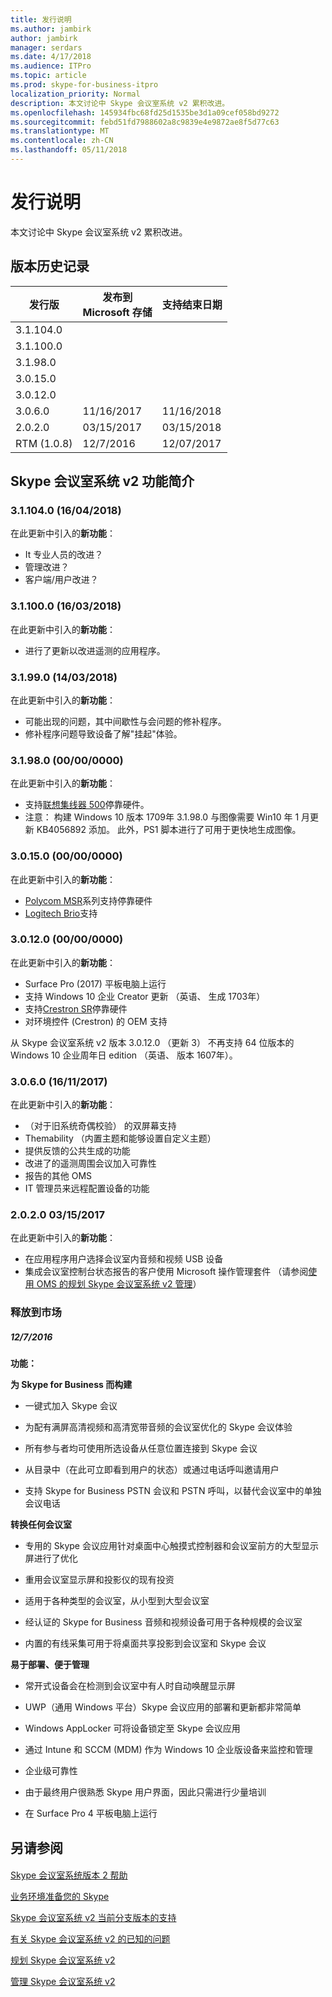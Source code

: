 ```yaml
---
title: 发行说明
ms.author: jambirk
author: jambirk
manager: serdars
ms.date: 4/17/2018
ms.audience: ITPro
ms.topic: article
ms.prod: skype-for-business-itpro
localization_priority: Normal
description: 本文讨论中 Skype 会议室系统 v2 累积改进。
ms.openlocfilehash: 145934fbc68fd25d1535be3d1a09cef058bd9272
ms.sourcegitcommit: febd51fd7988602a8c9839e4e9872ae8f5d77c63
ms.translationtype: MT
ms.contentlocale: zh-CN
ms.lasthandoff: 05/11/2018
---
```

# <a name="release-notes"></a>发行说明 

本文讨论中 Skype 会议室系统 v2 累积改进。


##  <a name="version-history"></a>版本历史记录

| 发行版 | 发布到 <br>Microsoft 存储 | 支持结束日期 |
| ---     | ---                              | ---         |
| 3.1.104.0|            |            |
| 3.1.100.0|            |            |
| 3.1.98.0 |            |            |
| 3.0.15.0 |            |            |
| 3.0.12.0 |            |            |
| 3.0.6.0 | 11/16/2017 | 11/16/2018 |
| 2.0.2.0  | 03/15/2017 | 03/15/2018 |
| RTM (1.0.8)       | 12/7/2016  | 12/07/2017 |



## <a name="skype-room-systems-v2-feature-introduction"></a>Skype 会议室系统 v2 功能简介


### <a name="311040-04162018"></a>3.1.104.0 (16/04/2018)
在此更新中引入的**新功能**： 
- It 专业人员的改进？ 
- 管理改进？
- 客户端/用户改进？


### <a name="311000-03162018"></a>3.1.100.0 (16/03/2018)
在此更新中引入的**新功能**： 
- 进行了更新以改进遥测的应用程序。

### <a name="31990-03142018"></a>3.1.99.0 (14/03/2018)
在此更新中引入的**新功能**： 
- 可能出现的问题，其中间歇性与会问题的修补程序。
- 修补程序问题导致设备了解"挂起"体验。


### <a name="31980-00000000"></a>3.1.98.0 (00/00/0000)
在此更新中引入的**新功能**： 
- 支持[联想集线器 500](https://www3.lenovo.com/us/en/hub500)停靠硬件。
- 注意： 构建 Windows 10 版本 1709年 3.1.98.0 与图像需要 Win10 年 1 月更新 KB4056892 添加。  此外，PS1 脚本进行了可用于更快地生成图像。


### <a name="30150-00000000"></a>3.0.15.0 (00/00/0000)
在此更新中引入的**新功能**： 
- [Polycom MSR](http://www.polycom.com/hd-video-conferencing/microsoft-video/msr-series.mdl)系列支持停靠硬件
- [Logitech Brio](https://www.logitech.com/en-us/product/brio)支持


### <a name="30120-00000000"></a>3.0.12.0 (00/00/0000)
在此更新中引入的**新功能**：  
- Surface Pro (2017) 平板电脑上运行  
- 支持 Windows 10 企业 Creator 更新 （英语、 生成 1703年）    
- 支持[Crestron SR](http://www.crestron.com/products/line/sr-for-skype-for-business-room-system)停靠硬件    
- 对环境控件 (Crestron) 的 OEM 支持
    
从 Skype 会议室系统 v2 版本 3.0.12.0 （更新 3） 不再支持 64 位版本的 Windows 10 企业周年日 edition （英语、 版本 1607年）。 


### <a name="3060-11162017"></a>3.0.6.0 (16/11/2017) 
在此更新中引入的**新功能**：  
- （对于旧系统奇偶校验） 的双屏幕支持   
- Themability （内置主题和能够设置自定义主题） 
- 提供反馈的公共生成的功能     
- 改进了的遥测周围会议加入可靠性     
- 报告的其他 OMS     
- IT 管理员来远程配置设备的功能 
    <!--  - Front-of-Room UX shows room details pre-meeting U2  --> 


### <a name="2020-03152017"></a>2.0.2.0 03/15/2017
在此更新中引入的**新功能**： 

- 在应用程序用户选择会议室内音频和视频 USB 设备
- 集成会议室控制台状态报告的客户使用 Microsoft 操作管理套件 （请参阅[使用 OMS 的规划 Skype 会议室系统 v2 管理](oms-management.md)） 

### <a name="release-to-market"></a>释放到市场 
##### <a name="1272016"></a>12/7/2016
**功能：** 

 **为 Skype for Business 而构建**
  
- 一键式加入 Skype 会议
    
- 为配有满屏高清视频和高清宽带音频的会议室优化的 Skype 会议体验
    
- 所有参与者均可使用所选设备从任意位置连接到 Skype 会议
    
- 从目录中（在此可立即看到用户的状态）或通过电话呼叫邀请用户
    
- 支持 Skype for Business PSTN 会议和 PSTN 呼叫，以替代会议室中的单独会议电话
    
 **转换任何会议室**
  
- 专用的 Skype 会议应用针对桌面中心触摸式控制器和会议室前方的大型显示屏进行了优化
    
- 重用会议室显示屏和投影仪的现有投资
    
- 适用于各种类型的会议室，从小型到大型会议室
    
- 经认证的 Skype for Business 音频和视频设备可用于各种规模的会议室
    
- 内置的有线采集可用于将桌面共享投影到会议室和 Skype 会议
    
    
 **易于部署、便于管理**
  
- 常开式设备会在检测到会议室中有人时自动唤醒显示屏
    
- UWP（通用 Windows 平台）Skype 会议应用的部署和更新都非常简单
    
- Windows AppLocker 可将设备锁定至 Skype 会议应用
    
- 通过 Intune 和 SCCM (MDM) 作为 Windows 10 企业版设备来监控和管理
    
- 企业级可靠性
    
- 由于最终用户很熟悉 Skype 用户界面，因此只需进行少量培训
    
- 在 Surface Pro 4 平板电脑上运行
 

<a name="See"> </a>  
## <a name="see-also"></a>另请参阅


#### 
[Skype 会议室系统版本 2 帮助](https://support.office.com/en-us/article/Skype-Room-Systems-version-2-help-e667f40e-5aab-40c1-bd68-611fe0002ba2)

[业务环境准备您的 Skype](srs-v2-prep.md)

[Skype 会议室系统 v2 当前分支版本的支持](srs2-lifecycle-support.md)

[有关 Skype 会议室系统 v2 的已知的问题](../../manage/skype-room-systems-v2/known-issues.md)

[规划 Skype 会议室系统 v2](skype-room-systems-v2-0.md)

[管理 Skype 会议室系统 v2](../../manage/skype-room-systems-v2/skype-room-systems-v2.md)
#### 
